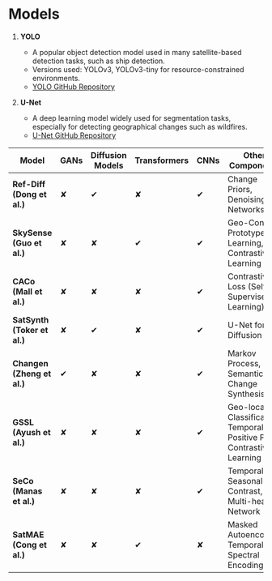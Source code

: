 
# Models

1. **YOLO**
   - A popular object detection model used in many satellite-based detection tasks, such as ship detection.
   - Versions used: YOLOv3, YOLOv3-tiny for resource-constrained environments.
   - [YOLO GitHub Repository](https://github.com/AlexeyAB/darknet)

2. **U-Net**
   - A deep learning model widely used for segmentation tasks, especially for detecting geographical changes such as wildfires.
   - [U-Net GitHub Repository](https://github.com/zhixuhao/unet)

| Model                        | GANs | Diffusion Models | Transformers | CNNs | Other Components                                              |
|------------------------------|------|------------------|--------------|------|----------------------------------------------------------------|
| **Ref-Diff (Dong et al.)**    | ✘    | ✔                | ✘            | ✔    | Change Priors, Denoising Networks                              |
| **SkySense (Guo et al.)**     | ✘    | ✘                | ✔            | ✔    | Geo-Context Prototype Learning, Contrastive Learning           |
| **CACo (Mall et al.)**        | ✘    | ✘                | ✘            | ✔    | Contrastive Loss (Self-Supervised Learning)                    |
| **SatSynth (Toker et al.)**   | ✘    | ✔                | ✘            | ✔    | U-Net for Diffusion                                            |
| **Changen (Zheng et al.)**    | ✔    | ✘                | ✘            | ✔    | Markov Process, Semantic Change Synthesis                      |
| **GSSL (Ayush et al.)** | ✘ | ✘ | ✘ | ✔ | Geo-location Classification, Temporal Positive Pairs, Contrastive Learning |
| **SeCo (Manas et al.)**       | ✘    | ✘                | ✘            | ✔    | Temporal and Seasonal Contrast, Multi-head Network             |
| **SatMAE (Cong et al.)**      | ✘    | ✘                | ✔            | ✘    | Masked Autoencoder, Temporal and Spectral Encoding             |

